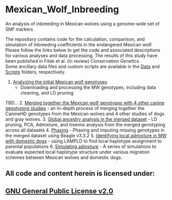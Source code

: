 # Mexican_Wolf_Inbreeding
An analysis of inbreeding in Mexican wolves using a genome-wide set of SNP markers

The repository contains code for the calculation, comparison, and simulation of inbreeding coefficients in the endangered Mexican wolf.  Please follow the links below to get the code and associated descriptions for various analyses and data processing.  The results of this study have been published in Fitak et al. (in review) *Conservation Genetics*.  
Some ancillary data files and custom scripts are available in the [Data](./Data) and [Scripts](./Scripts) folders, respectively.

1. [Analyzing the initial Mexican wolf genotypes](./MW-data-processing.md)
    - Downloading and processing the MW genotypes, including data cleaning, and LD pruning
    
    
    
TBD...
2. [Merging together the Mexican wolf genotypes with 4 other canine genotyping studies](./data-prep.md)
    - an in-depth process of merging together the CanineHD genotypes from the Mexican wolves and 4 other studies of dogs and gray wolves.
3. [Global ancestry analysis in the merged dataset](./global.md)
    - LD pruning, PCA, Admixture, and treemix analysis from the merged genotyping across all datasets
4.  [Phasing](./phasing.md)
    - Phasing and imputing missing genotypes in the merged dataset using Beagle v3.3.2
5.  [Identifying local admixture in MW with domestic dogs](./Lamp-ld.md)
    - using LAMPLD to find local haplotype assignment to parental populations
6.  [Simulating admxture](./simulations.md)
    - A series of simulations to evaluate expected local haplotype structure under various migration schemes between Mexican wolves and domestic dogs.

## All code and content herein is licensed under:
## [GNU General Public License v2.0](./LICENSE)
